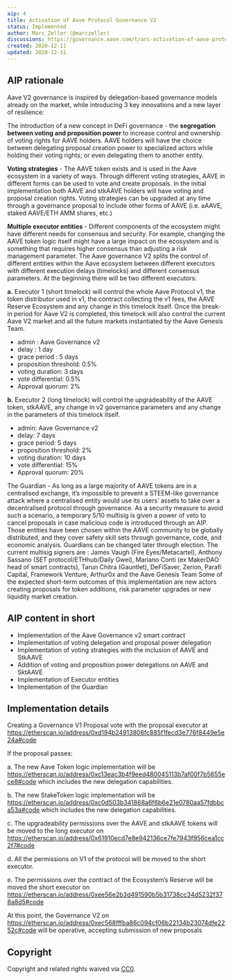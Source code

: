 ```yaml
---
aip: 4
title: Activation of Aave Protocol Governance V2
status: Implemented
author: Marc Zeller (@marczeller)
discussions: https://governance.aave.com/t/arc-activation-of-aave-protocol-governance-v2/1717
created: 2020-12-11
updated: 2020-12-11
---
```


## AIP rationale

Aave V2 governance is inspired by delegation-based governance models already on the market, while introducing 3 key innovations and a new layer of resilience:

The introduction of a new concept in DeFi governance - the **segregation between voting and proposition power** to increase control and ownership of voting rights for AAVE holders.
AAVE holders will have the choice between delegating proposal creation power to specialized actors while holding their voting rights; or even delegating them to another entity.

**Voting strategies** - The AAVE token exists and is used in the Aave ecosystem in a variety of ways. Through different voting strategies, AAVE in different forms can be used to vote and create proposals. In the initial implementation both AAVE and stkAAVE holders will have voting and proposal creation rights. Voting strategies can be upgraded at any time through a governance proposal to include other forms of AAVE (i.e. aAAVE, staked AAVE/ETH AMM shares, etc.)

**Multiple executor entities** - Different components of the ecosystem might have different needs for consensus and security. For example, changing the AAVE token logic itself might have a large impact on the ecosystem and is something that requires higher consensus than adjusting a risk management parameter. The Aave governance V2 splits the control of different entities within the Aave ecosystem between different executors with different execution delays (timelocks) and different consensus parameters. At the beginning there will be two different executors:

**a.** Executor 1 (short timelock) will control the whole Aave Protocol v1, the token distributor used in v1, the contract collecting the v1 fees, the AAVE Reserve Ecosystem and any change in this timelock itself. Once the break-in period for Aave V2 is completed, this timelock will also control the current Aave V2 market and all the future markets instantiated by the Aave Genesis Team.

- admin : Aave Governance v2
- delay : 1 day
- grace period : 5 days
- proposition threshold: 0.5%
- voting duration: 3 days
- vote differential: 0.5%
- Approval quorum: 2%

**b.** Executor 2 (long timelock) will control the upgradeability of the AAVE token, stkAAVE, any change in v2 governance parameters and any change in the parameters of this timelock itself.

- admin: Aave Governance v2
- delay: 7 days
- grace period: 5 days
- proposition threshold: 2%
- voting duration: 10 days
- vote differential: 15%
- Approval quorum: 20%

The Guardian - As long as a large majority of AAVE tokens are in a centralised exchange, it’s impossible to prevent a STEEM-like governance attack where a centralised entity would use its users’ assets to take over a decentralised protocol through governance. As a security measure to avoid such a scenario, a temporary 5/10 multisig is given a power of veto to cancel proposals in case malicious code is introduced through an AIP. Those entities have been chosen within the AAVE community to be globally distributed, and they cover safety skill sets through governance, code, and economic analysis. Guardians can be changed later through election.
The current multisig signers are : James Vaugh (Fire Eyes/Metacartel), Anthony Sassano (SET protocol/ETHhub/Daily Gwei), Mariano Conti (ex MakerDAO head of smart contracts), Tarun Chitra (Gauntlet), DeFiSaver, Zerion, Parafi Capital, Framework Venture, Arthur0x and the Aave Genesis Team
Some of the expected short-term outcomes of this implementation are new actors creating proposals for token additions, risk parameter upgrades or new liquidity market creation.

## AIP content in short

- Implementation of the Aave Governance v2 smart contract
- Implementation of voting delegation and proposal power delegation
- Implementation of voting strategies with the inclusion of AAVE and StkAAVE
- Addition of voting and proposition power delegations on AAVE and SktAAVE
- Implementation of Executor entities
- Implementation of the Guardian


## Implementation details

Creating a Governance V1 Proposal vote with the proposal executor at https://etherscan.io/address/0xd194b24913806fc885f1fecd3e776f8449e5e24a#code

If the proposal passes:

a. The new Aave Token logic implementation will be https://etherscan.io/address/0xc13eac3b4f9eed480045113b7af00f7b5655ece8#code which includes the new delegation capabilities.

b. The new StakeToken logic implementation will be https://etherscan.io/address/0xc0d503b341868a6f6b6e21e0780aa57fdbbca53a#code which includes the new delegation capabilities.

c. The upgradeability permissions over the AAVE and stkAAVE tokens will be moved to the long executor on https://etherscan.io/address/0x61910ecd7e8e942136ce7fe7943f956cea1cc2f7#code

d. All the permissions on V1 of the protocol will be moved to the short executor.

e. The permissions over the contract of the Ecosystem’s Reserve will be moved the short executor on https://etherscan.io/address/0xee56e2b3d491590b5b31738cc34d5232f378a8d5#code

At this point, the Governance V2 on https://etherscan.io/address/0xec568fffba86c094cf06b22134b23074dfe2252c#code  will be operative, accepting submission of new proposals
  
## Copyright

Copyright and related rights waived via [CC0](https://creativecommons.org/publicdomain/zero/1.0/).
